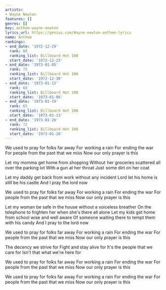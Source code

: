 ```yaml
---
artists:
- Wayne Newton
features: []
genres: []
key: anthem-wayne-newton
lyrics_url: https://genius.com/Wayne-newton-anthem-lyrics
name: Anthem
rankings:
- end_date: '1972-12-29'
  rank: 80
  ranking_list: Billboard Hot 100
  start_date: '1972-12-23'
- end_date: '1973-01-05'
  rank: 75
  ranking_list: Billboard Hot 100
  start_date: '1972-12-30'
- end_date: '1973-01-12'
  rank: 68
  ranking_list: Billboard Hot 100
  start_date: '1973-01-06'
- end_date: '1973-01-19'
  rank: 65
  ranking_list: Billboard Hot 100
  start_date: '1973-01-13'
- end_date: '1973-01-26'
  rank: 72
  ranking_list: Billboard Hot 100
  start_date: '1973-01-20'
---
```

We used to pray for folks far away
For  working a rain
For  ending the war
For people from the past that we miss
Now our only prayer is this

Let  my momma get home from shopping
Without  her groceries scattered all over the parking lot
With a gun at her throat
Just  some dirt on her coat

Let my daddy get back from work without any incident
Lord let  his home is still be his castle
And I pray the lord now

We  used to pray for folks far away
For working a rain
For ending the war
For people from the past that we miss
Now our only prayer is this

Let my woman be safe in the house without a voiceless breather
On the telephone to frighten her when she's there all alone
Let my kids get home from school wise and well aware
Of someone waiting there to tempt them with his candy
And I pray to the lord now

We used to pray for folks far away
For working a rain
For ending the war
For people from the past that we miss
Now our only prayer is this

The decency we strive for
Fight and stay alive for
It's the people that we care for
Isn't that what we're here for

We used to pray for folks far away
For working a rain
For ending the war
For people from the past that we miss
Now our only prayer is this

We used to pray for folks far away
For working a rain
For ending the war
For people from the past that we miss
Now our only prayer is this
